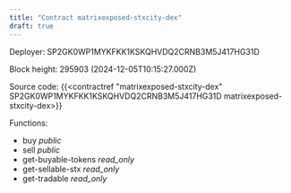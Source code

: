 ```yaml
---
title: "Contract matrixexposed-stxcity-dex"
draft: true
---
```

Deployer: SP2GK0WP1MYKFKK1KSKQHVDQ2CRNB3M5J417HG31D


 



Block height: 295903 (2024-12-05T10:15:27.000Z)

Source code: {{<contractref "matrixexposed-stxcity-dex" SP2GK0WP1MYKFKK1KSKQHVDQ2CRNB3M5J417HG31D matrixexposed-stxcity-dex>}}

Functions:

* buy _public_
* sell _public_
* get-buyable-tokens _read_only_
* get-sellable-stx _read_only_
* get-tradable _read_only_

